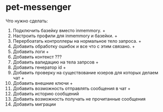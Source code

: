 # pet-messenger

Что нужно сделать:

1. Подключить базейку вместо inmemmory. +
2. Настроить профили для inmemmory и базейки. +
3. Перербоатать контроллеры на нормальное тело запроса. +
4. Добавить обработку ошибок и все что с этим связано. +
5. Добавить логи +
6. Добавить контекст ???
7. Добавить валидацию на тела запрсов +
8. Добавить генератор id +
9. Добавить проверку на существование юзеров для которых делаем чат +
10. Добавить внешние ключи +
11. Добавить возможность отправлять сообщения в чат +
12. Добавить историю сообщений
13. Добавить возможность получать не прочитанные сообщения
14. Добавить миграции
